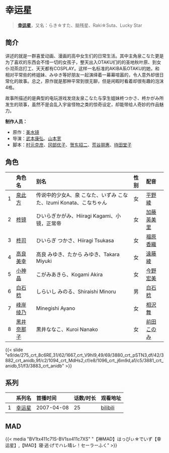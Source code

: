 # 幸运星


> <u>**[幸运星](http://bgm.tv/subject/276)**</u>，又名：らき☆すた、脑残星、Raki☆Suta、Lucky Star

## 简介


讲述的就是一群喜爱动画、漫画的高中女生们的日常生活。其中主角泉こなた更是为了喜欢的东西会不惜一切的女孩子，整天出入OTAKU们的的圣地秋叶原、到女仆沏茶店打工、天天都有COSPLAY。这样一名标准的AKIBA系OTAKU的她，和相对平常些的柊姐妹、みゆき等好朋友一起演绎着一幕幕喧嚣的，令人意外却很日常化的故事。总之，原作就是那种平常到很无聊，但是闲暇时看着却很有趣的泡沫4格。

故事所描述的是典型的电玩游戏发烧友泉こなた与孪生姐妹柊つかさ、柊かがみ所发生的琐事，虽然不是会乱入宇宙怪物之类的惊奇设定，却能带给人奇妙的作品魅力。

**制作人员：**
- 原作：[美水镜](http://bgm.tv/person/3286)
- 导演：[武本康弘](http://bgm.tv/person/669)、[山本宽](http://bgm.tv/person/2027)
- 脚本：[村元克彦](http://bgm.tv/person/2028)、[冈部优子](http://bgm.tv/person/27371)、[贺东招二](http://bgm.tv/person/60)、[荒谷朋惠](http://bgm.tv/person/1917)、[待田堂子](http://bgm.tv/person/922)

## 角色

|     |   角色名   |   别名  | 性别 |  配音  |
|:--- |:------  |:----      |:---  |:--   |
| 1 | [泉此方](http://bgm.tv/character/275) | 传说中的少女A、泉 こなた、いずみ こなた、Izumi Konata、こなちゃん | 女 | [平野綾](http://bgm.tv/person/4158) |
| 2 | [柊镜](http://bgm.tv/character/1667) | ひいらぎかがみ、Hiiragi Kagami、小镜，正常帝 | 女 | [加藤英美里](http://bgm.tv/person/4850) |
| 3 | [柊司](http://bgm.tv/character/3880) | ひいらぎ つかさ、Hiiragi Tsukasa | 女 | [福原香織](http://bgm.tv/person/5046) |
| 4 | [高良美幸](http://bgm.tv/character/3882) | 高良 みゆき、たから みゆき、Takara Miyuki | 女 | [遠藤綾](http://bgm.tv/person/4893) |
| 5 | [小神晶](http://bgm.tv/character/1094) | こがみあきら、Kogami Akira | 女 | [今野宏美](http://bgm.tv/person/4457) |
| 6 | [白石稔](http://bgm.tv/character/1096) | しらいし みのる、Shiraishi Minoru | 男 | [白石稔](http://bgm.tv/person/4445) |
| 7 | [峰岸绫乃](http://bgm.tv/character/3881) | Minegishi Ayano | 女 | [相沢舞](http://bgm.tv/person/5010) |
| 8 | [黑井奈那子](http://bgm.tv/character/3883) | 黒井ななこ、Kuroi Nanako | 女 | [前田このみ](http://bgm.tv/person/5011) |

{{< slide "e9/de/275_crt_8c6RE,31/62/1667_crt_V9hI9,49/69/3880_crt_pSTN3,df/42/3882_crt_anidb,9f/c2/1094_crt_MdHs2,cf/e8/1096_crt_j6m9d,a1/c5/3881_crt_anidb,51/f3/3883_crt_anidb" >}}

## 系列

|     |   系列名   |   首播时间  | 话数/时长  | 观看地址 |
|:---  |:------    |:----      |:---       |:---  |
| 1 |[幸运星](https://bgm.tv/subject/276)| 2007-04-08 | 25 | [bilibili](https://www.bilibili.com/bangumi/play/ep35595)  |


## MAD

{{< media  "BV1tx411c71S-BV1sx411c7XS"
"【神MAD】はっぴぃ☆でいず【幸运星】,【MAD】寝·逃·げでハレ晴レ！セーラーふく"  >}}
